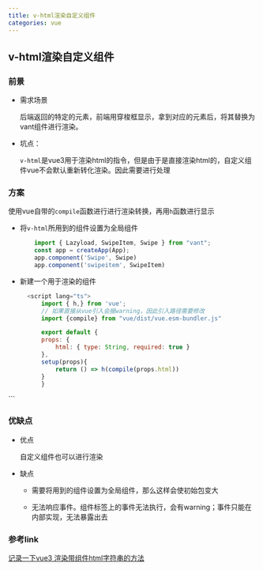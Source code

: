```yaml
---
title: v-html渲染自定义组件
categories: vue
---
```


## v-html渲染自定义组件

### 前景
- 需求场景

  后端返回的特定的元素，前端用穿梭框显示，拿到对应的元素后，将其替换为vant组件进行渲染。

- 坑点：

  `v-html`是vue3用于渲染html的指令，但是由于是直接渲染html的，自定义组件vue不会默认重新转化渲染。因此需要进行处理

### 方案

使用vue自带的`compile`函数进行进行渲染转换，再用`h`函数进行显示

- 将`v-html`所用到的组件设置为全局组件

    ``` js
        import { Lazyload, SwipeItem, Swipe } from "vant";
        const app = createApp(App);
        app.component('Swipe', Swipe)
        app.component('swipeitem', SwipeItem)
    ```

- 新建一个用于渲染的组件

  ``` js
    <script lang="ts">
        import { h,} from 'vue';
        // 如果直接从vue引入会报warning，因此引入路径需要修改
        import {compile} from "vue/dist/vue.esm-bundler.js"

        export default {
        props: {
            html: { type: String, required: true }
        },
        setup(props){
            return () => h(compile(props.html))
        }
        }
</script>
  ```

### 优缺点

- 优点

  自定义组件也可以进行渲染

- 缺点

  - 需要将用到的组件设置为全局组件，那么这样会使初始包变大

  - 无法响应事件。组件标签上的事件无法执行，会有warning；事件只能在内部实现，无法暴露出去

### 参考link

[记录一下vue3 渲染带组件html字符串的方法](https://juejin.cn/post/7153814550414884871)